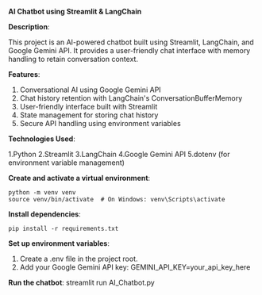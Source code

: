 **AI Chatbot using Streamlit & LangChain**

**Description**:

This project is an AI-powered chatbot built using Streamlit, LangChain, and Google Gemini API. It provides a user-friendly chat interface with memory handling to retain conversation context.

**Features**:

1. Conversational AI using Google Gemini API
2. Chat history retention with LangChain's ConversationBufferMemory
3. User-friendly interface built with Streamlit
4. State management for storing chat history
5. Secure API handling using environment variables

**Technologies Used**:

1.Python
2.Streamlit
3.LangChain
4.Google Gemini API
5.dotenv (for environment variable management)

**Create and activate a virtual environment**:

    python -m venv venv
    source venv/bin/activate  # On Windows: venv\Scripts\activate

**Install dependencies**:

    pip install -r requirements.txt

**Set up environment variables**:

1. Create a .env file in the project root.
2. Add your Google Gemini API key: GEMINI_API_KEY=your_api_key_here

**Run the chatbot**:
    streamlit run AI_Chatbot.py
